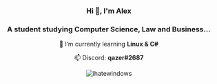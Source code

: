 <h3 align="center">Hi 👋, I'm Alex</h3>
<h3 align="center">A student studying Computer Science, Law and Business...</h3>


<p align="center">🌱 I’m currently learning <b>Linux & C#</b></p>
<p align="center">📫 Discord: <b>qazer#2687</b></p>


<p align="center"><img align="center" src="https://github-readme-streak-stats.herokuapp.com/?user=ihatewindows&" alt="ihatewindows" /></p>
